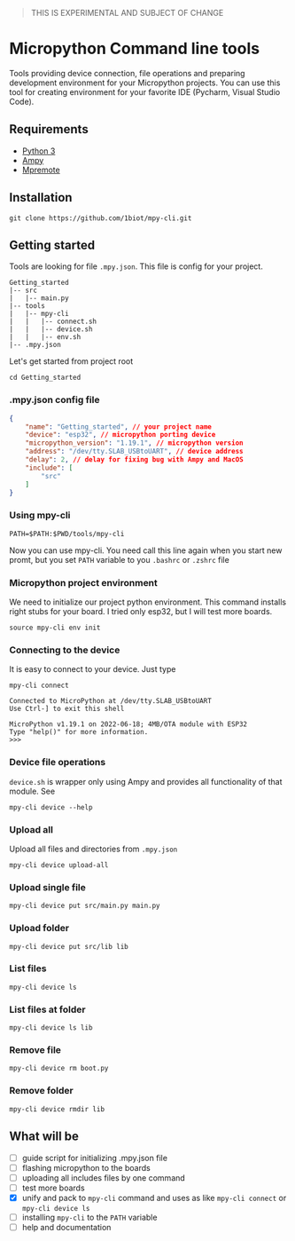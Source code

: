 > THIS IS EXPERIMENTAL AND SUBJECT OF CHANGE

# Micropython Command line tools

Tools providing device connection, file operations and preparing development environment for your Micropython projects.
You can use this tool for creating environment for your favorite IDE (Pycharm, Visual Studio Code).

## Requirements
- [Python 3](https://www.python.org/downloads/)
- [Ampy](https://github.com/scientifichackers/ampy)
- [Mpremote](https://docs.micropython.org/en/latest/reference/mpremote.html)

## Installation

```commandline
git clone https://github.com/1biot/mpy-cli.git
```

## Getting started
Tools are looking for file `.mpy.json`. This file is config for your project.
```
Getting_started
|-- src
|   |-- main.py
|-- tools
|   |-- mpy-cli
|   |   |-- connect.sh
|   |   |-- device.sh
|   |   |-- env.sh
|-- .mpy.json
```

Let's get started from project root
```commandline
cd Getting_started
```

### .mpy.json config file
```json
{
    "name": "Getting_started", // your project name
    "device": "esp32", // micropython porting device
    "micropython_version": "1.19.1", // micropython version
    "address": "/dev/tty.SLAB_USBtoUART", // device address
    "delay": 2, // delay for fixing bug with Ampy and MacOS
    "include": [
        "src"
    ]
}
```
### Using mpy-cli
```commandline
PATH=$PATH:$PWD/tools/mpy-cli
```

Now you can use mpy-cli. You need call this line again when you start new promt,
but you set `PATH` variable to you `.bashrc` or `.zshrc` file

### Micropython project environment
We need to initialize our project python environment. This command installs right stubs for your board. I tried only esp32, but I will test more boards.
```commandline
source mpy-cli env init
```

### Connecting to the device
It is easy to connect to your device. Just type
```commandline
mpy-cli connect
```
```
Connected to MicroPython at /dev/tty.SLAB_USBtoUART
Use Ctrl-] to exit this shell
 
MicroPython v1.19.1 on 2022-06-18; 4MB/OTA module with ESP32
Type "help()" for more information.
>>>
```
### Device file operations

`device.sh` is wrapper only using Ampy and provides all functionality of that module. See

```commandline
mpy-cli device --help
```

### Upload all
Upload all files and directories from `.mpy.json`

```commandline
mpy-cli device upload-all
```

### Upload single file

```commandline
mpy-cli device put src/main.py main.py
```

### Upload folder

```commandline
mpy-cli device put src/lib lib
```

### List files

```commandline
mpy-cli device ls
```

### List files at folder

```commandline
mpy-cli device ls lib
```

### Remove file

```commandline
mpy-cli device rm boot.py
```

### Remove folder

```commandline
mpy-cli device rmdir lib
```

## What will be
- [ ] guide script for initializing .mpy.json file
- [ ] flashing micropython to the boards
- [ ] uploading all includes files by one command
- [ ] test more boards
- [x] unify and pack to `mpy-cli` command and uses as like `mpy-cli connect` or `mpy-cli device ls`
- [ ] installing `mpy-cli` to the `PATH` variable 
- [ ] help and documentation